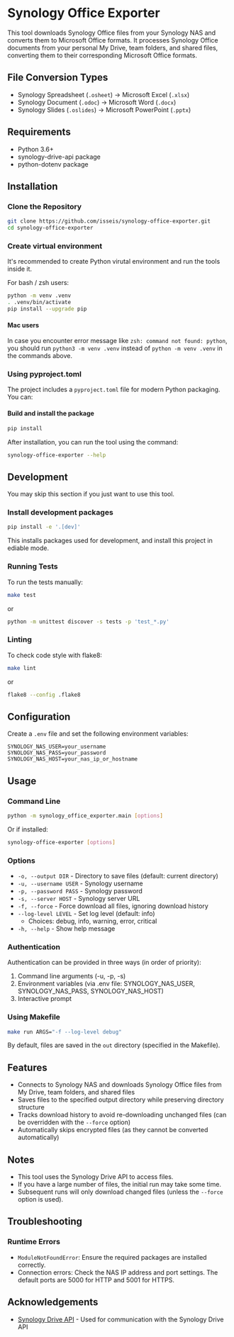 # Synology Office Exporter

This tool downloads Synology Office files from your Synology NAS and converts them to Microsoft Office formats. It processes Synology Office documents from your personal My Drive, team folders, and shared files, converting them to their corresponding Microsoft Office formats.

## File Conversion Types

- Synology Spreadsheet (`.osheet`) → Microsoft Excel (`.xlsx`)
- Synology Document (`.odoc`) → Microsoft Word (`.docx`)
- Synology Slides (`.oslides`) → Microsoft PowerPoint (`.pptx`)

## Requirements

- Python 3.6+
- synology-drive-api package
- python-dotenv package

## Installation

### Clone the Repository

```bash
git clone https://github.com/isseis/synology-office-exporter.git
cd synology-office-exporter
```

### Create virtual environment
It's recommended to create Python virutal environment and run the tools inside it.

For bash / zsh users:
```bash
python -m venv .venv
. .venv/bin/activate
pip install --upgrade pip
```

#### Mac users

In case you encounter error message like `zsh: command not found: python`, you should run `python3 -m venv .venv` instead of `python -m venv .venv` in the commands above.

### Using pyproject.toml

The project includes a `pyproject.toml` file for modern Python packaging. You can:

#### Build and install the package

```bash
pip install
```

After installation, you can run the tool using the command:

```bash
synology-office-exporter --help
```

## Development

You may skip this section if you just want to use this tool.

### Install development packages

```bash
pip install -e '.[dev]'
```

This installs packages used for development, and install this project in ediable mode.

### Running Tests

To run the tests manually:

```bash
make test
```

or

```bash
python -m unittest discover -s tests -p 'test_*.py'
```

### Linting

To check code style with flake8:

```bash
make lint
```

or

```bash
flake8 --config .flake8
```

## Configuration

Create a `.env` file and set the following environment variables:

```
SYNOLOGY_NAS_USER=your_username
SYNOLOGY_NAS_PASS=your_password
SYNOLOGY_NAS_HOST=your_nas_ip_or_hostname
```

## Usage

### Command Line

```bash
python -m synology_office_exporter.main [options]
```

Or if installed:

```bash
synology-office-exporter [options]
```

### Options

- `-o, --output DIR` - Directory to save files (default: current directory)
- `-u, --username USER` - Synology username
- `-p, --password PASS` - Synology password
- `-s, --server HOST` - Synology server URL
- `-f, --force` - Force download all files, ignoring download history
- `--log-level LEVEL` - Set log level (default: info)
  - Choices: debug, info, warning, error, critical
- `-h, --help` - Show help message

### Authentication

Authentication can be provided in three ways (in order of priority):

1. Command line arguments (-u, -p, -s)
2. Environment variables (via .env file: SYNOLOGY_NAS_USER, SYNOLOGY_NAS_PASS, SYNOLOGY_NAS_HOST)
3. Interactive prompt

### Using Makefile

```bash
make run ARGS="-f --log-level debug"
```

By default, files are saved in the `out` directory (specified in the Makefile).

## Features

- Connects to Synology NAS and downloads Synology Office files from My Drive, team folders, and shared files
- Saves files to the specified output directory while preserving directory structure
- Tracks download history to avoid re-downloading unchanged files (can be overridden with the `--force` option)
- Automatically skips encrypted files (as they cannot be converted automatically)

## Notes

- This tool uses the Synology Drive API to access files.
- If you have a large number of files, the initial run may take some time.
- Subsequent runs will only download changed files (unless the `--force` option is used).

## Troubleshooting

### Runtime Errors

- `ModuleNotFoundError`: Ensure the required packages are installed correctly.
- Connection errors: Check the NAS IP address and port settings. The default ports are 5000 for HTTP and 5001 for HTTPS.

## Acknowledgements

- [Synology Drive API](https://github.com/zbjdonald/synology-drive-api) - Used for communication with the Synology Drive API
